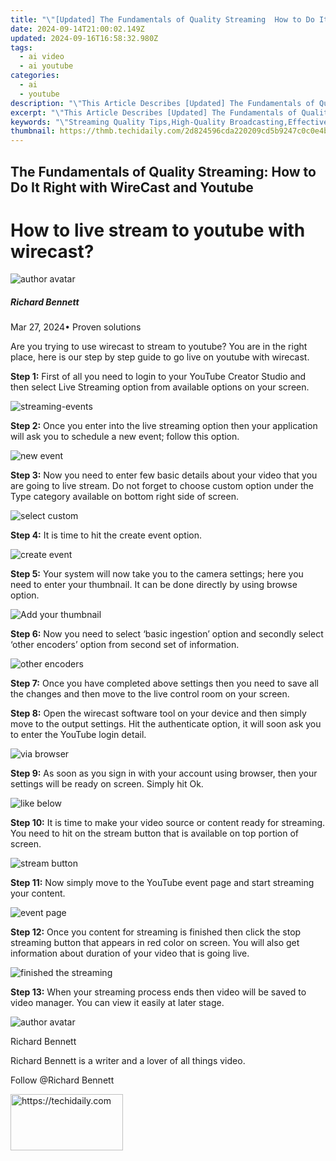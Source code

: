 ```yaml
---
title: "\"[Updated] The Fundamentals of Quality Streaming  How to Do It Right with WireCast and Youtube for 2024\""
date: 2024-09-14T21:00:02.149Z
updated: 2024-09-16T16:58:32.980Z
tags:
  - ai video
  - ai youtube
categories:
  - ai
  - youtube
description: "\"This Article Describes [Updated] The Fundamentals of Quality Streaming: How to Do It Right with WireCast and Youtube for 2024\""
excerpt: "\"This Article Describes [Updated] The Fundamentals of Quality Streaming: How to Do It Right with WireCast and Youtube for 2024\""
keywords: "\"Streaming Quality Tips,High-Quality Broadcasting,Effective WireCast Use,Optimal YouTube Streams,Video Content Excellence,Youtube Broadcasting Guide,WireCast Streaming Techniques\""
thumbnail: https://thmb.techidaily.com/2d824596cda220209cd5b9247c0c0e4bf48214334ac0cfef5ca5e3619fdd13ef.jpg
---
```


## The Fundamentals of Quality Streaming: How to Do It Right with WireCast and Youtube

# How to live stream to youtube with wirecast?

![author avatar](https://images.wondershare.com/filmora/article-images/richard-bennett.jpg)

##### Richard Bennett

 Mar 27, 2024• Proven solutions

 Are you trying to use wirecast to stream to youtube? You are in the right place, here is our step by step guide to go live on youtube with wirecast.

**Step 1:** First of all you need to login to your YouTube Creator Studio and then select Live Streaming option from available options on your screen.

![streaming-events ](https://images.wondershare.com/filmora/article-images/streaming-events.jpg)

**Step 2:** Once you enter into the live streaming option then your application will ask you to schedule a new event; follow this option.

![new event ](https://images.wondershare.com/filmora/article-images/new-event.jpg)

**Step 3:** Now you need to enter few basic details about your video that you are going to live stream. Do not forget to choose custom option under the Type category available on bottom right side of screen.

![ select custom](https://images.wondershare.com/filmora/article-images/select-custom.jpg)

**Step 4:** It is time to hit the create event option.

![create event ](https://images.wondershare.com/filmora/article-images/create-event.jpg)

**Step 5:** Your system will now take you to the camera settings; here you need to enter your thumbnail. It can be done directly by using browse option.

![ Add your thumbnail](https://images.wondershare.com/filmora/article-images/add-your-thumbnail.jpg)

**Step 6:** Now you need to select ‘basic ingestion’ option and secondly select ‘other encoders’ option from second set of information.

![ other encoders](https://images.wondershare.com/filmora/article-images/other-encoders.jpg)

**Step 7:** Once you have completed above settings then you need to save all the changes and then move to the live control room on your screen.

**Step 8:** Open the wirecast software tool on your device and then simply move to the output settings. Hit the authenticate option, it will soon ask you to enter the YouTube login detail.

![via browser ](https://images.wondershare.com/filmora/article-images/via-browser.jpg)

**Step 9:** As soon as you sign in with your account using browser, then your settings will be ready on screen. Simply hit Ok.

![ like below ](https://images.wondershare.com/filmora/article-images/like-below.jpg)

**Step 10:** It is time to make your video source or content ready for streaming. You need to hit on the stream button that is available on top portion of screen.

![ stream button](https://images.wondershare.com/filmora/article-images/stream-button.jpg)

**Step 11:** Now simply move to the YouTube event page and start streaming your content.

![event page ](https://images.wondershare.com/filmora/article-images/event-page.jpg)

**Step 12:** Once you content for streaming is finished then click the stop streaming button that appears in red color on screen. You will also get information about duration of your video that is going live.

![finished the streaming ](https://images.wondershare.com/filmora/article-images/finished-the-streaming.jpg)

**Step 13:** When your streaming process ends then video will be saved to video manager. You can view it easily at later stage.

![author avatar](https://images.wondershare.com/filmora/article-images/richard-bennett.jpg)

Richard Bennett

Richard Bennett is a writer and a lover of all things video.

Follow @Richard Bennett

<ins class="adsbygoogle"
     style="display:block"
     data-ad-format="autorelaxed"
     data-ad-client="ca-pub-7571918770474297"
     data-ad-slot="1223367746"></ins>

<ins class="adsbygoogle"
     style="display:block"
     data-ad-client="ca-pub-7571918770474297"
     data-ad-slot="8358498916"
     data-ad-format="auto"
     data-full-width-responsive="true"></ins>



<!-- affiliate ads begin -->
<a href="https://aligracehair.sjv.io/c/5597632/2135397/19272" target="_top" id="2135397">
  <img src="//a.impactradius-go.com/display-ad/19272-2135397" border="0" alt="https://techidaily.com" width="180" height="90"/>
</a>
<img height="0" width="0" src="https://aligracehair.sjv.io/i/5597632/2135397/19272" style="position:absolute;visibility:hidden;" border="0" />
<!-- affiliate ads end -->

